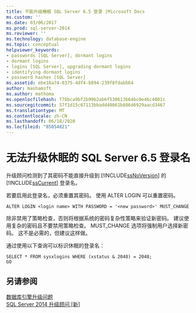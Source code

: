 ```yaml
---
title: 不能升级睡眠 SQL Server 6.5 登录 |Microsoft Docs
ms.custom: ''
ms.date: 03/06/2017
ms.prod: sql-server-2014
ms.reviewer: ''
ms.technology: database-engine
ms.topic: conceptual
helpviewer_keywords:
- passwords [SQL Server], dormant logins
- dormant logins
- logins [SQL Server], upgrading dormant logins
- identifying dormant logins
- password hashes [SQL Server]
ms.assetid: ebe18a74-0375-4df4-b894-239f8fdabb64
author: mashamsft
ms.author: mathoma
ms.openlocfilehash: f78bca9bf2b99b2ab6f530613b64bc0e46c4001c
ms.sourcegitcommit: 57f1d15c67113bbadd40861b886d6929aacd3467
ms.translationtype: MT
ms.contentlocale: zh-CN
ms.lasthandoff: 06/18/2020
ms.locfileid: "85054821"
---
```

# <a name="dormant-sql-server-65-logins-cannot-be-upgraded"></a>无法升级休眠的 SQL Server 6.5 登录名
  升级顾问检测到了其密码不能直接升级到 [!INCLUDE[ssNoVersion](../../includes/ssnoversion-md.md)] 的 [!INCLUDE[ssCurrent](../../includes/sscurrent-md.md)] 登录名。  
  
 若要启用此登录名，必须重置其密码。 使用 ALTER LOGIN 可以重置密码。  
  
```  
ALTER LOGIN <login name> WITH PASSWORD = '<new password>' MUST_CHANGE  
```  
  
 除非禁用了策略检查，否则将根据系统的密码复杂性策略来验证新密码。 建议使用复杂的密码且不要禁用策略检查。 MUST_CHANGE 选项将强制用户选择新密码。 这不是必需的，但建议这样做。  
  
 通过使用以下查询可以标识休眠的登录名：  
  
```  
SELECT * FROM sysxlogins WHERE (xstatus & 2048) = 2048;  
GO  
```  
  
## <a name="see-also"></a>另请参阅  
 [数据库引擎升级问题](../../../2014/sql-server/install/database-engine-upgrade-issues.md)   
 [SQL Server 2014 升级顾问 &#91;新&#93;](sql-server-2014-upgrade-advisor.md)  
  
  
